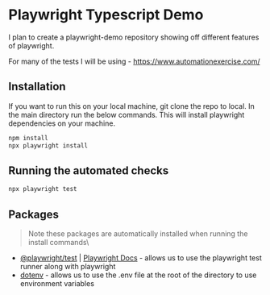 # Playwright Typescript Demo

I plan to create a playwright-demo repository showing off different features of playwright.

For many of the tests I will be using - <https://www.automationexercise.com/>

## Installation

If you want to run this on your local machine, git clone the repo to local. In the main directory run the below commands. This will install playwright dependencies on your machine.

```bash
npm install
npx playwright install
```

## Running the automated checks

```bash
npx playwright test
```

## Packages

> Note these packages are automatically installed when running the install commands\

* [@playwright/test](https://www.npmjs.com/package/@playwright/test) | [Playwright Docs](https://playwright.dev/) - allows us to use the playwright test runner along with playwright
* [dotenv](https://www.npmjs.com/package/dotenv) - allows us to use the .env file at the root of the directory to use environment variables

